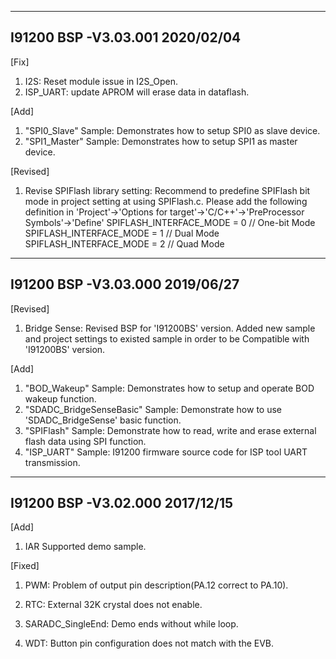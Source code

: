 -------------
I91200 BSP -V3.03.001 2020/02/04
-------------
[Fix]
1.	I2S: Reset module issue in I2S_Open.
2.	ISP_UART: update APROM will erase data in dataflash.

[Add]
1.	"SPI0_Slave" Sample: Demonstrates how to setup SPI0 as slave device.
2.	"SPI1_Master" Sample: Demonstrates how to setup SPI1 as master device.

[Revised]
1.	Revise SPIFlash library setting:
	Recommend to predefine SPIFlash bit mode in project setting at using SPIFlash.c.
	Please add the following definition in 'Project'->'Options for target'->'C/C++'->'PreProcessor Symbols'->'Define'
	SPIFLASH_INTERFACE_MODE = 0 // One-bit Mode
	SPIFLASH_INTERFACE_MODE = 1 // Dual Mode
	SPIFLASH_INTERFACE_MODE = 2 // Quad Mode

-------------
I91200 BSP -V3.03.000 2019/06/27
-------------
[Revised]
1.	Bridge Sense: Revised BSP for 'I91200BS' version. Added new sample and project settings to 
	existed sample in order to be Compatible with 'I91200BS' version.

[Add]
1.	"BOD_Wakeup" Sample: Demonstrates how to setup and operate BOD wakeup function.
2.	"SDADC_BridgeSenseBasic" Sample: Demonstrate how to use 'SDADC_BridgeSense' basic function.
3.	"SPIFlash" Sample: Demonstrate how to read, write and erase external flash data using SPI function.
4.	"ISP_UART" Sample: I91200 firmware source code for ISP tool UART transmission.

-------------
I91200 BSP -V3.02.000 2017/12/15
-------------
[Add]
1.	IAR Supported demo sample.

[Fixed]
1.	PWM: Problem of output pin description(PA.12 correct to PA.10).

2.	RTC: External 32K crystal does not enable.

3.	SARADC_SingleEnd: Demo ends without while loop.

4.	WDT: Button pin configuration does not match with the EVB.